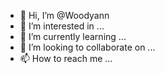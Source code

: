 - 👋 Hi, I’m @Woodyann
- 👀 I’m interested in ...
- 🌱 I’m currently learning ...
- 💞️ I’m looking to collaborate on ...
- 📫 How to reach me ...

<!---
Woodyann/Woodyann is a ✨ special ✨ repository because its `README.md` (this file) appears on your GitHub profile.
You can click the Preview link to take a look at your changes.
--->
